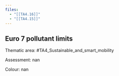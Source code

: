 ```yaml
---
files:
  - "[[TA4.16]]"
  - "[[TA4.15]]"
---
```

## Euro 7 pollutant limits

Thematic area: #TA4_Sustainable_and_smart_mobility

Assessment: nan

Colour: nan